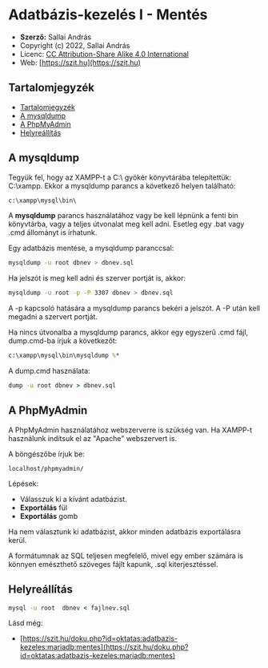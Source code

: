 # Adatbázis-kezelés I - Mentés

* **Szerző:** Sallai András
* Copyright (c) 2022, Sallai András
* Licenc: [CC Attribution-Share Alike 4.0 International](https://creativecommons.org/licenses/by-sa/4.0/)
* Web: [https://szit.hu](https://szit.hu)

## Tartalomjegyzék

* [Tartalomjegyzék](#tartalomjegyzék)
* [A mysqldump](#a-mysqldump)
* [A PhpMyAdmin](#a-phpmyadmin)
* [Helyreállítás](#helyreállítás)

## A mysqldump

Tegyük fel, hogy az XAMPP-t a C:\ gyökér könyvtárába telepítettük: C:\xampp. Ekkor a mysqldump parancs a következő helyen található:

```cmd
c:\xampp\mysql\bin\
```

A **mysqldump** parancs használatához vagy be kell lépnünk a fenti bin könyvtárba, vagy a teljes útvonalat meg kell adni. Esetleg egy .bat vagy .cmd állományt is írhatunk.

Egy adatbázis mentése, a mysqldump paranccsal:

```bash
mysqldump -u root dbnev > dbnev.sql
```

Ha jelszót is meg kell adni és szerver portját is, akkor:

```bash
mysqldump -u root -p -P 3307 dbnev > dbnev.sql
```

A -p kapcsoló hatására a mysqldump parancs bekéri a jelszót. A -P után kell megadni a szervert portját.

Ha nincs útvonalba a mysqldump parancs, akkor egy egyszerű .cmd fájl, dump.cmd-ba írjuk a következőt:

```cmd
c:\xampp\mysql\bin\mysqldump %*
```

A dump.cmd használata:

```cmd
dump -u root dbnev > dbnev.sql
```

## A PhpMyAdmin

A PhpMyAdmin használatához webszerverre is szükség van. Ha XAMPP-t használunk indítsuk el az "Apache" webszervert is.

A böngészőbe írjuk be:

```url
localhost/phpmyadmin/
```

Lépések:

* Válasszuk ki a kívánt adatbázist.
* **Exportálás** fül
* **Exportálás** gomb

Ha nem választunk ki adatbázist, akkor minden adatbázis exportálásra kerül.

A formátumnak az SQL teljesen megfelelő, mivel egy ember számára is könnyen emészthető szöveges fájlt kapunk, .sql kiterjesztéssel.

## Helyreállítás

```cmd
mysql -u root  dbnev < fajlnev.sql
```

Lásd még:

* [https://szit.hu/doku.php?id=oktatas:adatbazis-kezeles:mariadb:mentes](https://szit.hu/doku.php?id=oktatas:adatbazis-kezeles:mariadb:mentes)
